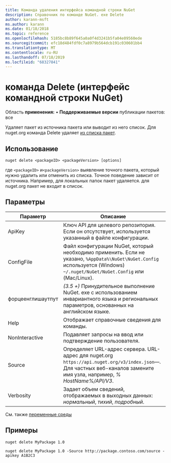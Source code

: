 ```yaml
---
title: Команда удаления интерфейса командной строки NuGet
description: Справочник по команде NuGet. exe Delete
author: karann-msft
ms.author: karann
ms.date: 01/18/2018
ms.topic: reference
ms.openlocfilehash: 5185bc8b89f645a0a0f4d3241b5fa04e09560ede
ms.sourcegitcommit: efc18d484fdf0c7a8979b564dcb191c030601bb4
ms.translationtype: MT
ms.contentlocale: ru-RU
ms.lasthandoff: 07/18/2019
ms.locfileid: "68327841"
---
```

# <a name="delete-command-nuget-cli"></a>команда Delete (интерфейс командной строки NuGet)

Область **применения:** &bullet; **Поддерживаемые версии** публикации пакетов: все

Удаляет пакет из источника пакета или выводит из него список. Для nuget.org команда Delete удаляет [из списка пакет](../../nuget-org/policies/deleting-packages.md).

## <a name="usage"></a>Использование

```cli
nuget delete <packageID> <packageVersion> [options]
```

где `<packageID>` и`<packageVersion>` выявление точного пакета, который нужно удалить или отменить из списка. Точное поведение зависит от источника. Например, для локальных папок пакет удаляется. для nuget.org пакет не входит в список.

## <a name="options"></a>Параметры

| Параметр | Описание |
| --- | --- |
| ApiKey | Ключ API для целевого репозитория. Если он отсутствует, используется указанный в файле конфигурации. |
| ConfigFile | Файл конфигурации NuGet, который необходимо применить. Если не указано, `%AppData%\NuGet\NuGet.Config` используется (Windows) `~/.nuget/NuGet/NuGet.Config` или (Mac/Linux).|
| форцеенглишаутпут | *(3.5 +)* Принудительное выполнение NuGet. exe с использованием инвариантного языка и региональных параметров, основанных на английском языке. |
| Help | Отображает справочные сведения для команды. |
| NonInteractive | Подавляет запросы на ввод или подтверждение пользователя. |
| Source | Определяет URL-адрес сервера. URL-адрес для nuget.org `https://api.nuget.org/v3/index.json`—. Для частных веб-каналов замените имя узла, например, *% HostName%/API/V3*. |
| Verbosity | Задает объем сведений, отображаемых в выходных данных: *нормальный*, *тихий*, *подробный*. |

См. также [переменные среды](cli-ref-environment-variables.md)

## <a name="examples"></a>Примеры

```cli
nuget delete MyPackage 1.0

nuget delete MyPackage 1.0 -Source http://package.contoso.com/source -apikey A1B2C3
```
